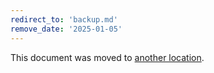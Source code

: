 ```yaml
---
redirect_to: 'backup.md'
remove_date: '2025-01-05'
---
```


<!-- markdownlint-disable -->

This document was moved to [another location](backup.md).

<!-- This redirect file can be deleted after <2025-01-05>. -->
<!-- Redirects that point to other docs in the same project expire in three months. -->
<!-- Redirects that point to docs in a different project or site (for example, link is not relative and starts with `https:`) expire in one year. -->
<!-- Before deletion, see: https://docs.gitlab.com/ee/development/documentation/redirects.html -->


